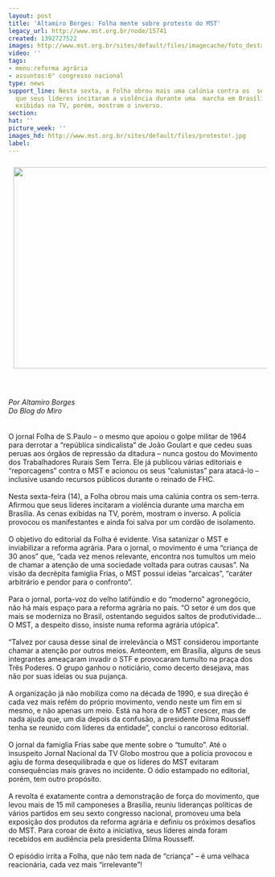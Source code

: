 ```yaml
---
layout: post
title: 'Altamiro Borges: Folha mente sobre protesto do MST'
legacy_url: http://www.mst.org.br/node/15741
created: 1392727522
images: http://www.mst.org.br/sites/default/files/imagecache/foto_destaque/protesto!.jpg
video: ''
tags:
- menu:reforma agrária
- assuntos:6° congresso nacional
type: news
support_line: Nesta sexta, a Folha obrou mais uma calúnia contra os  sem-terra. Afirmou
  que seus líderes incitaram a violência durante uma  marcha em Brasília. As cenas
  exibidas na TV, porém, mostram o inverso.
section: 
hat: ''
picture_week: ''
images_hd: http://www.mst.org.br/sites/default/files/protesto!.jpg
label: 
---
```

<p><img style="margin: 10px;" src="http://www.mst.org.br/sites/default/files/protesto_3.jpg" alt="" height="400" width="600"></p><p><br><em><br>Por Altamiro Borges<br>Do Blog do Miro</em><br><br><br>O jornal Folha de S.Paulo – o mesmo que apoiou o golpe militar de 1964 para derrotar a “república sindicalista” de João Goulart e que cedeu suas peruas aos órgãos de repressão da ditadura – nunca gostou do Movimento dos Trabalhadores Rurais Sem Terra. Ele já publicou várias editoriais e “reporcagens” contra o MST e acionou os seus “calunistas” para atacá-lo – inclusive usando recursos públicos durante o reinado de FHC.<br><br>Nesta sexta-feira (14), a Folha obrou mais uma calúnia contra os sem-terra. Afirmou que seus líderes incitaram a violência durante uma marcha em Brasília. As cenas exibidas na TV, porém, mostram o inverso. A polícia provocou os manifestantes e ainda foi salva por um cordão de isolamento.<br><br>O objetivo do editorial da Folha é evidente. Visa satanizar o MST e inviabilizar a reforma agrária. Para o jornal, o movimento é uma “criança de 30 anos” que, “cada vez menos relevante, encontra nos tumultos um meio de chamar a atenção de uma sociedade voltada para outras causas”. Na visão da decrépita famiglia Frias, o MST possui ideias “arcaicas”, “caráter arbitrário e pendor para o confronto”.<br><br>Para o jornal, porta-voz do velho latifúndio e do “moderno” agronegócio, não há mais espaço para a reforma agrária no país. “O setor é um dos que mais se moderniza no Brasil, ostentando seguidos saltos de produtividade… O MST, a despeito disso, insiste numa reforma agrária utópica”.<br><br>“Talvez por causa desse sinal de irrelevância o MST considerou importante chamar a atenção por outros meios. Anteontem, em Brasília, alguns de seus integrantes ameaçaram invadir o STF e provocaram tumulto na praça dos Três Poderes. O grupo ganhou o noticiário, como decerto desejava, mas não por suas ideias ou sua pujança.<br><br>A organização já não mobiliza como na década de 1990, e sua direção é cada vez mais refém do próprio movimento, vendo neste um fim em si mesmo, e não apenas um meio. Está na hora de o MST crescer, mas de nada ajuda que, um dia depois da confusão, a presidente Dilma Rousseff tenha se reunido com líderes da entidade”, conclui o rancoroso editorial.<br><br>O jornal da famiglia Frias sabe que mente sobre o “tumulto”. Até o insuspeito Jornal Nacional da TV Globo mostrou que a polícia provocou e agiu de forma desequilibrada e que os líderes do MST evitaram consequências mais graves no incidente. O ódio estampado no editorial, porém, tem outro propósito.<br><br>A revolta é exatamente contra a demonstração de força do movimento, que levou mais de 15 mil camponeses a Brasília, reuniu lideranças políticas de vários partidos em seu sexto congresso nacional, promoveu uma bela exposição dos produtos da reforma agrária e definiu os próximos desafios do MST. Para coroar de êxito a iniciativa, seus líderes ainda foram recebidos em audiência pela presidenta Dilma Rousseff.<br><br>O episódio irrita a Folha, que não tem nada de “criança” – é uma velhaca reacionária, cada vez mais “irrelevante”!</p>
